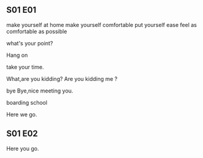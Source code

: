 
## S01 E01
make yourself at home
make yourself comfortable
put yourself ease
feel as comfortable as possible

what's your point?

Hang on

take your time.

What,are you kidding?
Are you kidding me ?

bye
Bye,nice meeting you.

boarding school

Here we go.

## S01 E02
Here you go.
